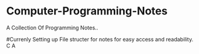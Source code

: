 # Computer-Programming-Notes
A Collection Of Programming Notes..

#Currenly Setting up File structer for notes for easy access and readability.
C
A



